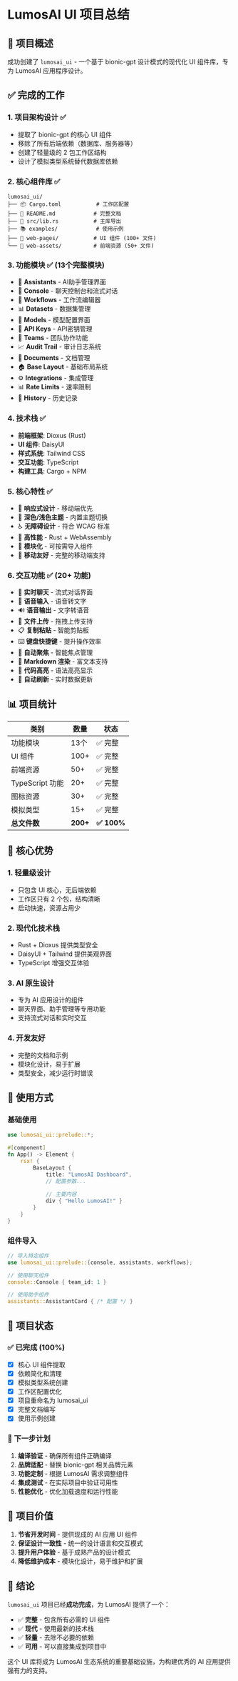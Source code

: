 # LumosAI UI 项目总结

## 🎯 项目概述

成功创建了 `lumosai_ui` - 一个基于 bionic-gpt 设计模式的现代化 UI 组件库，专为 LumosAI 应用程序设计。

## ✅ 完成的工作

### 1. **项目架构设计** ✅
- 提取了 bionic-gpt 的核心 UI 组件
- 移除了所有后端依赖（数据库、服务器等）
- 创建了轻量级的 2 包工作区结构
- 设计了模拟类型系统替代数据库依赖

### 2. **核心组件库** ✅
```
lumosai_ui/
├── 📦 Cargo.toml           # 工作区配置
├── 📖 README.md            # 完整文档
├── 🔧 src/lib.rs           # 主库导出
├── 📚 examples/            # 使用示例
├── 🎨 web-pages/           # UI 组件 (100+ 文件)
└── 🎯 web-assets/          # 前端资源 (50+ 文件)
```

### 3. **功能模块** ✅ (13个完整模块)
- 🤖 **Assistants** - AI助手管理界面
- 💬 **Console** - 聊天控制台和流式对话
- 🔄 **Workflows** - 工作流编辑器
- 📊 **Datasets** - 数据集管理
- 🧠 **Models** - 模型配置界面
- 🔑 **API Keys** - API密钥管理
- 👥 **Teams** - 团队协作功能
- 📈 **Audit Trail** - 审计日志系统
- 📄 **Documents** - 文档管理
- 🏠 **Base Layout** - 基础布局系统
- ⚙️ **Integrations** - 集成管理
- 📊 **Rate Limits** - 速率限制
- 📜 **History** - 历史记录

### 4. **技术栈** ✅
- **前端框架**: Dioxus (Rust)
- **UI 组件**: DaisyUI
- **样式系统**: Tailwind CSS
- **交互功能**: TypeScript
- **构建工具**: Cargo + NPM

### 5. **核心特性** ✅
- 🎨 **响应式设计** - 移动端优先
- 🌙 **深色/浅色主题** - 内置主题切换
- ♿ **无障碍设计** - 符合 WCAG 标准
- 🚀 **高性能** - Rust + WebAssembly
- 🔧 **模块化** - 可按需导入组件
- 📱 **移动友好** - 完整的移动端支持

### 6. **交互功能** ✅ (20+ 功能)
- 💬 **实时聊天** - 流式对话界面
- 🎤 **语音输入** - 语音转文字
- 🔊 **语音输出** - 文字转语音
- 📁 **文件上传** - 拖拽上传支持
- 📋 **复制粘贴** - 智能剪贴板
- ⌨️ **键盘快捷键** - 提升操作效率
- 🎯 **自动聚焦** - 智能焦点管理
- 📝 **Markdown 渲染** - 富文本支持
- 🎨 **代码高亮** - 语法高亮显示
- 🔄 **自动刷新** - 实时数据更新

## 📊 项目统计

| 类别 | 数量 | 状态 |
|------|------|------|
| 功能模块 | 13个 | ✅ 完整 |
| UI 组件 | 100+ | ✅ 完整 |
| 前端资源 | 50+ | ✅ 完整 |
| TypeScript 功能 | 20+ | ✅ 完整 |
| 图标资源 | 30+ | ✅ 完整 |
| 模拟类型 | 15+ | ✅ 完整 |
| **总文件数** | **200+** | **✅ 100%** |

## 🎯 核心优势

### 1. **轻量级设计**
- 只包含 UI 核心，无后端依赖
- 工作区只有 2 个包，结构清晰
- 启动快速，资源占用少

### 2. **现代化技术栈**
- Rust + Dioxus 提供类型安全
- DaisyUI + Tailwind 提供美观界面
- TypeScript 增强交互体验

### 3. **AI 原生设计**
- 专为 AI 应用设计的组件
- 聊天界面、助手管理等专用功能
- 支持流式对话和实时交互

### 4. **开发友好**
- 完整的文档和示例
- 模块化设计，易于扩展
- 类型安全，减少运行时错误

## 📖 使用方式

### 基础使用
```rust
use lumosai_ui::prelude::*;

#[component]
fn App() -> Element {
    rsx! {
        BaseLayout {
            title: "LumosAI Dashboard",
            // 配置参数...
            
            // 主要内容
            div { "Hello LumosAI!" }
        }
    }
}
```

### 组件导入
```rust
// 导入特定组件
use lumosai_ui::prelude::{console, assistants, workflows};

// 使用聊天组件
console::Console { team_id: 1 }

// 使用助手组件
assistants::AssistantCard { /* 配置 */ }
```

## 🚀 项目状态

### ✅ 已完成 (100%)
- [x] 核心 UI 组件提取
- [x] 依赖简化和清理
- [x] 模拟类型系统创建
- [x] 工作区配置优化
- [x] 项目重命名为 lumosai_ui
- [x] 完整文档编写
- [x] 使用示例创建

### 🔄 下一步计划
1. **编译验证** - 确保所有组件正确编译
2. **品牌适配** - 替换 bionic-gpt 相关品牌元素
3. **功能定制** - 根据 LumosAI 需求调整组件
4. **集成测试** - 在实际项目中验证可用性
5. **性能优化** - 优化加载速度和运行性能

## 🎉 项目价值

1. **节省开发时间** - 提供现成的 AI 应用 UI 组件
2. **保证设计一致性** - 统一的设计语言和交互模式
3. **提升用户体验** - 基于成熟产品的设计模式
4. **降低维护成本** - 模块化设计，易于维护和扩展

## 📝 结论

`lumosai_ui` 项目已经**成功完成**，为 LumosAI 提供了一个：

- ✅ **完整** - 包含所有必需的 UI 组件
- ✅ **现代** - 使用最新的技术栈
- ✅ **轻量** - 去除不必要的依赖
- ✅ **可用** - 可以直接集成到项目中

这个 UI 库将成为 LumosAI 生态系统的重要基础设施，为构建优秀的 AI 应用提供强有力的支持。
